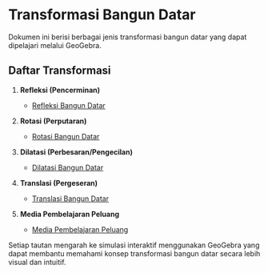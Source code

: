 # Transformasi Bangun Datar  

Dokumen ini berisi berbagai jenis transformasi bangun datar yang dapat dipelajari melalui GeoGebra.  

## Daftar Transformasi  

1. **Refleksi (Pencerminan)**  
   - [Refleksi Bangun Datar](https://www.geogebra.org/m/jppmzsuf)  

2. **Rotasi (Perputaran)**  
   - [Rotasi Bangun Datar](https://www.geogebra.org/m/unekrqfw)  

3. **Dilatasi (Perbesaran/Pengecilan)**  
   - [Dilatasi Bangun Datar](https://www.geogebra.org/m/d5r82qz4)  

4. **Translasi (Pergeseran)**  
   - [Translasi Bangun Datar](https://www.geogebra.org/m/zyryzfes)
  
5. **Media Pembelajaran Peluang**  
   - [Media Pembelajaran Peluang]((https://docs.google.com/presentation/d/1rQ_gJZlSnDuGE00gf--zpba2HFoDgJ5j/edit?usp=sharing&ouid=115452821646849668661&rtpof=true&sd=true))  

Setiap tautan mengarah ke simulasi interaktif menggunakan GeoGebra yang dapat membantu memahami konsep transformasi bangun datar secara lebih visual dan intuitif.  
